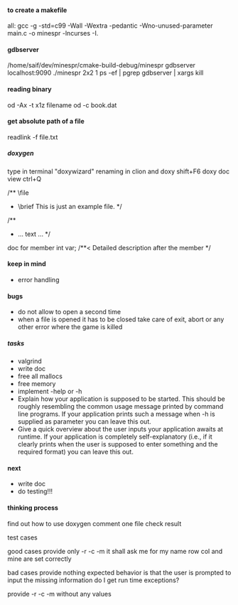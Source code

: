 #### to create a makefile
all: 
	gcc -g -std=c99 -Wall -Wextra -pedantic -Wno-unused-parameter main.c -o minespr -lncurses -I.
	
#### gdbserver
/home/saif/dev/minespr/cmake-build-debug/minespr
gdbserver localhost:9090 ./minespr 2x2 1
ps -ef | pgrep gdbserver | xargs kill

#### reading binary
od -Ax -t x1z filename
od -c book.dat 

#### get absolute path of a file
readlink -f file.txt

##### doxygen
type in terminal "doxywizard"
renaming in clion and doxy shift+F6
doxy doc view ctrl+Q

/** \file
 * \brief This is just an example file. */

/**
 * ... text ...
 */
 
 doc for member
int var; /**< Detailed description after the member */

#### keep in mind
- error handling


#### bugs
- do not allow to open a second time
- when a file is opened it has to be closed
  take care of exit, abort or any other error where the game is killed

##### tasks
- valgrind
- write doc
- free all mallocs
- free memory
- implement -help or -h
- Explain how your application is supposed to be started.
  This should be roughly resembling the common usage message printed by command line programs.
  If your application prints such a message when -h is supplied as parameter you can leave this out.
- Give a quick overview about the user inputs your application awaits at runtime.
 If your application is completely self-explanatory (i.e., if it clearly prints when the user is supposed to enter something and the required format) you can leave this out.

#### next
- write doc
- do testing!!!

#### thinking process
find out how to use doxygen 
comment one file
check result

test cases

good cases
provide only -r -c -m
it shall ask me for my name
row col and mine are set correctly

bad cases
provide nothing
expected behavior is that the user is prompted to input the missing information
do I get run time exceptions?

provide -r -c -m without any values

